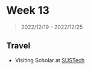 # Week 13

> 2022/12/19 - 2022/12/25

## Travel

- Visiting Scholar at [SUSTech](https://www.sustech.edu.cn/en/)
